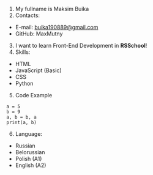 1. My fullname is Maksim Buika
2. Contacts:
- E-mail: buika190889@gmail.com
- GitHub: MaxMutny
3. I want to learn Front-End Development in **RSSchool**!
4. Skills:
- HTML
- JavaScript (Basic)
- CSS
- Python
5. Code Example
```
a = 5
b = 9
a, b = b, a
print(a, b) 
```
6. Language:
- Russian
- Belorussian
- Polish (A1)
- English (A2)